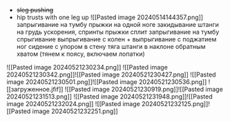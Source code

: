 - ~~sleg pushing~~ 
- hip trusts with one leg up
![[Pasted image 20240514144357.png]]
запрыгивание на тумбу
прыжки на одной ноге
закидывание штанги на грудь
ускорения, спринты
прыжки сплит
запрыгивание на тумбу
спрыгивание
выпрыгивание с колен + выпрыгивание с поджатием ног
сидение с упором в стену
тяга штанги в наклоне обратным хватом (тянем к поясу, включаем лопатки)

![[Pasted image 20240521230234.png]]
![[Pasted image 20240521230342.png]]![[Pasted image 20240521230427.png]]
![[Pasted image 20240521230501.png]]![[Pasted image 20240521230536.png]]
![[загруженное.jfif]]
![[Pasted image 20240521230919.png]]![[Pasted image 20240521231513.png]]
![[Pasted image 20240521231948.png]]![[Pasted image 20240521232024.png]]
![[Pasted image 20240521232125.png]]![[Pasted image 20240521232251.png]]